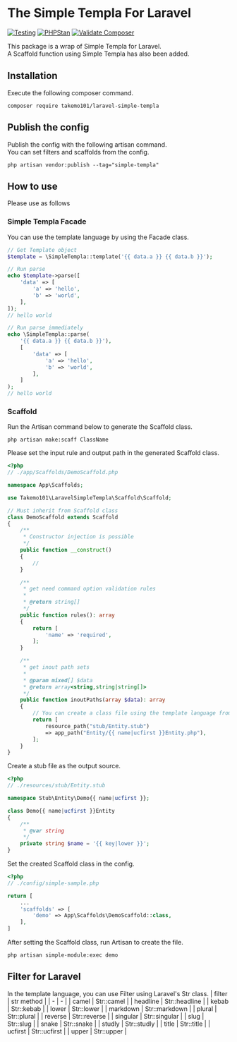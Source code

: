 # The Simple Templa For Laravel

[![Testing](https://github.com/takemo101/laravel-simple-templa/actions/workflows/testing.yml/badge.svg)](https://github.com/takemo101/laravel-simple-templa/actions/workflows/testing.yml)
[![PHPStan](https://github.com/takemo101/laravel-simple-templa/actions/workflows/phpstan.yml/badge.svg)](https://github.com/takemo101/laravel-simple-templa/actions/workflows/phpstan.yml)
[![Validate Composer](https://github.com/takemo101/laravel-simple-templa/actions/workflows/composer.yml/badge.svg)](https://github.com/takemo101/laravel-simple-templa/actions/workflows/composer.yml)

This package is a wrap of Simple Templa for Laravel.  
A Scaffold function using Simple Templa has also been added.

## Installation
Execute the following composer command.
```
composer require takemo101/laravel-simple-templa
```

## Publish the config
Publish the config with the following artisan command.  
You can set filters and scaffolds from the config.
```
php artisan vendor:publish --tag="simple-templa"
```

## How to use
Please use as follows

### Simple Templa Facade
You can use the template language by using the Facade class.
```php
// Get Template object
$template = \SimpleTempla::template('{{ data.a }} {{ data.b }}');

// Run parse
echo $template->parse([
    'data' => [
        'a' => 'hello',
        'b' => 'world',
    ],
]);
// hello world

// Run parse immediately
echo \SimpleTempla::parse(
    '{{ data.a }} {{ data.b }}'),
    [
        'data' => [
            'a' => 'hello',
            'b' => 'world',
        ],
    ]
);
// hello world
```

### Scaffold
Run the Artisan command below to generate the Scaffold class.
```
php artisan make:scaff ClassName
```
Please set the input rule and output path in the generated Scaffold class.
```php
<?php
// ./app/Scaffolds/DemoScaffold.php

namespace App\Scaffolds;

use Takemo101\LaravelSimpleTempla\Scaffold\Scaffold;

// Must inherit from Scaffold class
class DemoScaffold extends Scaffold
{
    /**
     * Constructor injection is possible
     */
    public function __construct()
    {
        //
    }

    /**
     * get need command option validation rules
     *
     * @return string[]
     */
    public function rules(): array
    {
        return [
            'name' => 'required',
        ];
    }

    /**
     * get inout path sets
     *
     * @param mixed[] $data
     * @return array<string,string|string[]>
     */
    public function inoutPaths(array $data): array
    {
        // You can create a class file using the template language from the file
        return [
            resource_path("stub/Entity.stub") 
            => app_path("Entity/{{ name|ucfirst }}Entity.php"),
        ];
    }
}
```
Create a stub file as the output source.  
```php
<?php
// ./resources/stub/Entity.stub

namespace Stub\Entity\Demo{{ name|ucfirst }};

class Demo{{ name|ucfirst }}Entity
{
    /**
     * @var string
     */
    private string $name = '{{ key|lower }}';
}
```
Set the created Scaffold class in the config.
```php
<?php
// ./config/simple-sample.php

return [
    ...
    'scaffolds' => [
        'demo' => App\Scaffolds\DemoScaffold::class,
    ],
]
```
After setting the Scaffold class, run Artisan to create the file.
```
php artisan simple-module:exec demo
```
## Filter for Laravel
In the template language, you can use Filter using Laravel's Str class.
| filter | str method |
| - | - |
| camel | Str::camel |
| headline | Str::headline |
| kebab | Str::kebab |
| lower | Str::lower |
| markdown | Str::markdown |
| plural | Str::plural |
| reverse | Str::reverse |
| singular | Str::singular |
| slug | Str::slug |
| snake | Str::snake |
| studly | Str::studly |
| title | Str::title |
| ucfirst | Str::ucfirst |
| upper | Str::upper |
